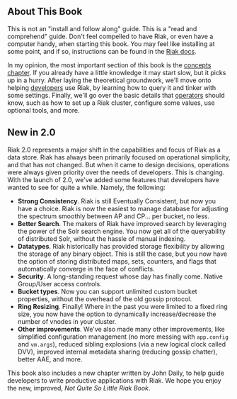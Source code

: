 ## About This Book

This is not an "install and follow along" guide. This is a "read and comprehend" guide. Don't feel compelled to have Riak, or even have a computer handy, when starting this book. You may feel like installing at some point, and if so, instructions can be found in the [Riak docs](http://docs.basho.com).

In my opinion, the most important section of this book is the [concepts chapter](#concepts). If you already have a little knowledge it may start slow, but it picks up in a hurry. After laying the theoretical groundwork, we'll move onto helping [developers](#developers) use Riak, by learning how to query it and tinker with some settings. Finally, we'll go over the basic details that [operators](#operators) should know, such as how to set up a Riak cluster, configure some values, use optional tools, and more.

## New in 2.0

Riak 2.0 represents a major shift in the capabilities and focus of Riak as a data store. Riak has always been primarily focused on operational simplicity, and that has not changed. But when it came to design decisions, operations were always given priority over the needs of developers. This is changing. With the launch of 2.0, we've added some features that developers have wanted to see for quite a while. Namely, the following:

* __Strong Consistency__. Riak is still Eventually Consistent, but now you have a choice. Riak is now the easiest to manage database for adjusting the spectrum smoothly between AP and CP... per bucket, no less.
* __Better Search__. The makers of Riak have improved search by leveraging the power of the Solr search engine. You now get all of the queryability of distributed Solr, without the hassle of manual indexing.
* __Datatypes__. Riak historically has provided storage flexibility by allowing the storage of any binary object. This is still the case, but you now have the option of storing distributed maps, sets, counters, and flags that automatically converge in the face of conflicts.
* __Security__. A long-standing request whose day has finally come. Native Group/User access controls.
* __Bucket types__. Now you can support unlimited custom bucket properties, without the overhead of the old gossip protocol.
* __Ring Resizing__. Finally! Where in the past you were limited to a fixed ring size, you now have the option to dynamically increase/decrease the number of vnodes in your cluster.
* __Other improvements__. We've also made many other improvements, like simplified configuration management (no more messing with `app.config` and `vm.args`), reduced sibling explosions (via a new logical clock called DVV), improved internal metadata sharing (reducing gossip chatter), better AAE, and more.

This book also includes a new chapter written by John Daily, to help guide developers to write productive applications with Riak. We hope you enjoy the new, improved, *Not Quite So Little Riak Book*.
